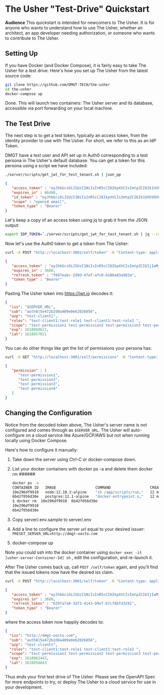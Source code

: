 # The Usher "Test-Drive" Quickstart

**Audience** This quickstart is intended for newcomers to The Usher.  It is for anyone who wants to understand how to use The Usher, whether an architect, an app developer needing authorization, or someone who wants to contribute to The Usher.

## Setting Up

If you have Docker (and Docker Compose), it is fairly easy to take The Usher for a test drive.  Here's how you set up The Usher from the latest source code:

```sh
git clone https://github.com/DMGT-TECH/the-usher
cd the-usher
docker-compose up
```

Done. This will launch two containers: The Usher server and its database, accessible via port forwarding on your local machine.

## The Test Drive

The next step is to get a test token, typically an access token, from the identity provider to use with The Usher.  For short, we refer to this as an IdP Token.

DMGT have a test user and API set up in Auth0 corresponding to a test persona in The Usher's default database. You can get a token for this persona using a script we have included:

```sh
./server/scripts/get_jwt_for_test_tenant.sh | json_pp
```

```json
{
   "access_token" : "eyJhbGciOiJSUzI1NiIsInR5cCI6IkpXVCIsImtpZCI6Ik1UVkVOVUV5TkVZelJrWkZNekpDTURrek5UZzJSRGRGUWpSQ05rWTROemhFUkRaR00wSTFNdyJ9.eyJpc3MiOiJodHRwczovL2RtZ3QtdGVzdC5hdXRoMC5jb20vIiwic3ViIjoiYXV0aDB8NWU0NzJiMmQ4YTQwOWUwZTYyMDI2ODU2IiwiYXVkIjpbImh0dHBzOi8vdXMtY2VudHJhbDEtZG1ndC1vb2N0by5jbG91ZGZ1bmN0aW9ucy5uZXQvdGhlLXVzaGVyIiwiaHR0cHM6Ly9kbWd0LXRlc3QuYXV0aDAuY29tL3VzZXJpbmZvIl0sImlhdCI6MTYxODk1Njc5MiwiZXhwIjoxNjE5MDQzMTkyLCJhenAiOiJTWHZLN3ByUGtSUER5RWxFQ0xPMXJ6TEJLUTNiaE11ciIsInNjb3BlIjoib3BlbmlkIGVtYWlsIiwiZ3R5IjoicGFzc3dvcmQifQ.tGGVnuYGv33G-tov581SUSpt-rDDLNYLhS7Olyp6g6cXnuvg-BWco5csy7MsY_SMhMIM5MslK5PN7n42CPZpSbSb-kcb-QqOXCAdkuNDchXrw-8gtnno7fhvWX8rmV8O4yCbfFyi0giTUJHKzEJozp6IQbKOqRSX38rOic7enKnuPueJ9-Ate78p02qT3EH06tjHtBk7xzgokwPf-EZyDsO9Phk_MJiEAalE-S0a4_ymbAt0-HVn78TpOD5gisGDBWmOXGE557Gs1d2DSB8IW5wP-YLv-StR9AdS1SKf24nPcw76FD_1CxN02zqR3nDAvHtnICcKcVvnpug1mFP61A",
   "expires_in" : 86400,
   "id_token" : "eyJhbGciOiJSUzI1NiIsInR5cCI6IkpXVCIsImtpZCI6Ik1UVkVOVUV5TkVZelJrWkZNekpDTURrek5UZzJSRGRGUWpSQ05rWTROemhFUkRaR00wSTFNdyJ9.eyJlbWFpbCI6InRlc3QtdXNlcjFAZG1ndG9vY3RvLmNvbSIsImVtYWlsX3ZlcmlmaWVkIjpmYWxzZSwiaXNzIjoiaHR0cHM6Ly9kbWd0LXRlc3QuYXV0aDAuY29tLyIsInN1YiI6ImF1dGgwfDVlNDcyYjJkOGE0MDllMGU2MjAyNjg1NiIsImF1ZCI6IlNYdks3cHJQa1JQRHlFbEVDTE8xcnpMQktRM2JoTXVyIiwiaWF0IjoxNjE4OTU2NzkyLCJleHAiOjE2MTg5OTI3OTJ9.ayecXkRqmq8Llb-Lm_BOKuUk9t0Ovcdacx8ojUB7EC_oNlh6fhIrMTnb6yfkGC4v1CRJmZ-WhiTKvlC5GzWI8Fl6xV_iCX6KrdhuaDyHLA5aHH_1VEGbluzpW39LIpxOkQi1aT6X9LX625-6lO20GKxNnVxTzryCbfUPhcfX0_Uo8zEU-mKycu3ujFB3_D6lQ5Rh1NLHQeFlY1NfUAVqzAVsoHA8xaGAro7gKIq19QPXgj1lvPKDbOMN2z_uK9pTLcd_loxoUP0GiJnplPNOx_9YRbq8Uk69XDacYsZoz58pDLIG59LeBC7UVqECOP97ChGgIHiqZVkqddcKt3feMQ",
   "scope" : "openid email",
   "token_type" : "Bearer"
}
```

Let's keep a copy of an access token using jq to grab it from the JSON output:

```sh
export IDP_TOKEN=`./server/scripts/get_jwt_for_test_tenant.sh | jq --raw-output .access_token`
```

Now let's use the Auth0 token to get a token from The Usher:

```sh
curl -X POST "http://localhost:3001/self/token" -H "Content-type: application/json" -H "Authorization: Bearer $IDP_TOKEN"  -H "client_id: test-client1" | json_pp
```

```json
{
   "access_token" : "eyJhbGciOiJSUzI1NiIsInR5cCI6IkpXVCIsImtpZCI6IjIwMjEtMDQtMTlUMTg6NDk6MTkuMzM2KzAwOjAwIn0.eyJpc3MiOiIkU0VSVkVSX1VSTCIsInN1YiI6ImF1dGgwfDVlNDcyYjJkOGE0MDllMGU2MjAyNjg1NiIsImF6cCI6InRlc3QtY2xpZW50MSIsInJvbGVzIjoidGVzdC1jbGllbnQxOnRlc3Qtcm9sZTEgdGVzdC1jbGllbnQxOnRlc3Qtcm9sZTIgIiwic2NvcGUiOiJ0ZXN0LXBlcm1pc3Npb24xIHRlc3QtcGVybWlzc2lvbjIgdGVzdC1wZXJtaXNzaW9uMyB0ZXN0LXBlcm1pc3Npb240IHRlc3QtcGVybWlzc2lvbjgiLCJleHAiOjE2MTg5NjA2MjEsImlhdCI6MTYxODk1NzAyMX0.XhkKZKF9ob23NcRwYUFd40DoSPMPu9r_ka_fM3boaAqp3i6J74oISjUN8ygWlMbYSZXXjdmvLsfyhbRIqBGO_oFTfiiJYSwVI7peGwDC-rsi6R3mapdMXDWwVsU5omtG4DO_k5TOS1jvQXKQSfXj-D2bNpDzYm0x121TXfE4ZLW1rf2TCNO29Smbm-BBp8xckvp8hq3-XrQG_BeRm2-EnpX5boYnQgHGad7mfjU1gAELx1ryiEwv5-9DgUgkEzAXQuFzGb0_7dob8WMLzsKVdORDj-Rm76mQHVO4OVbIPhn_R0xMXgUaZW80ksTdKagh01y-Y-hWdW62DRRFglyv6A",
   "expires_in" : 3600,
   "refresh_token" : "f697eabc-2d9d-47af-afc0-b186a83a983a",
   "token_type" : "Bearer"
}
```

Pasting The Usher token into <https://jwt.io> decodes it:

```json
{
  "iss": "$SERVER_URL",
  "sub": "auth0|5e472b2d8a409e0e62026856",
  "azp": "test-client1",
  "roles": "test-client1:test-role1 test-client1:test-role2 ",
  "scope": "test-permission1 test-permission2 test-permission3 test-permission4 test-permission8",
  "exp": 1618960621,
  "iat": 1618957021
}
```

You can do other things like get the list of permissions your persona has:

```sh
curl -X GET "http://localhost:3001/self/permissions" -H "Content-type: application/json" -H "Authorization: Bearer $IDP_TOKEN"  -H "client_id: test-client1" | json_pp
```

```json
{
   "permission" : [
      "test-permission1",
      "test-permission2",
      "test-permission3",
      "test-permission4"
   ]
}
```

## Changing the Configuration

Notice from the decoded token above, The Usher's server name is not configured and comes through as `$SERVER_URL`. The Usher will auto-configure on a cloud service like Azure/GCP/AWS but not when running locally using Docker Compose.

Here's how to configure it manually:

1. Take down the server using Ctrl-C or docker-compose down.
1. List your docker containers with docker ps -a  and delete them docker rm ######

   ```sh
   docker ps -a
   CONTAINER ID   IMAGE                  COMMAND                  CREATED          STATUS                       PORTS     NAMES
   10e296df9910   node:12.18.2-alpine    "sh /app/scripts/run…"   12 minutes ago   Exited (137) 5 seconds ago             the-usher_usher-server_1
   6b42f056d30e   postgres:12.1-alpine   "docker-entrypoint.s…"   12 minutes ago   Exited (0) 4 seconds ago               the-usher_db_1
   $ docker rm  10e296df9910  6b42f056d30e
   10e296df9910
   6b42f056d30e
   ```

1. Copy server/.env.sample to server/.env
1. Add a line to configure the server url equal to your desired issuer:  `PRESET_SERVER_URL=http://dmgt-oocto.com`
1. docker-compose up

Note you could ssh into the docker container using `docker exec -it [usher-server-Container-Id] sh` , edit the configuration, and re-launch it.

After The Usher comes back up, call `POST /self/token` again, and you'll find that the issued tokens now have the desired iss claim.

```sh
curl -X POST "http://localhost:3001/self/token" -H "Content-type: application/json" -H "Authorization: Bearer $IDP_TOKEN"  -H "client_id: test-client1" | json_pp
```

```json
{
   "access_token" : "eyJhbGciOiJSUzI1NiIsInR5cCI6IkpXVCIsImtpZCI6IjIwMjEtMDQtMTlUMTg6NDk6MTkuMzM2KzAwOjAwIn0.eyJpc3MiOiJodHRwOi8vZG1ndC1vb2N0by5jb20iLCJzdWIiOiJhdXRoMHw1ZTQ3MmIyZDhhNDA5ZTBlNjIwMjY4NTYiLCJhenAiOiJ0ZXN0LWNsaWVudDEiLCJyb2xlcyI6InRlc3QtY2xpZW50MTp0ZXN0LXJvbGUxIHRlc3QtY2xpZW50MTp0ZXN0LXJvbGUyICIsInNjb3BlIjoidGVzdC1wZXJtaXNzaW9uMSB0ZXN0LXBlcm1pc3Npb24yIHRlc3QtcGVybWlzc2lvbjMgdGVzdC1wZXJtaXNzaW9uNCB0ZXN0LXBlcm1pc3Npb244IiwiZXhwIjoxNjE4OTYyNDQzLCJpYXQiOjE2MTg5NTg4NDN9.t7m9KtbakZxrWD4ALuVk0UgmQuYv2SGgx8H9SyFsxX7fjAXvQMOJ7P91BUjNLYPGnBG5TCmO2oaC3PqNGiRDLMfKzUa0S9lrepdkf6zFTlL93ScEnFaxrJuKty3UVyk-iDP_2CC46gxu6ihIr28zDu73TawQQjzr1UT4LYhNOK9Zq7tGDHE8WZPuXitbzr4WlhxiXEXxr1D8R6FS6unpp0xCsOl-XKaRMUAVwERk5S3Cub1FFFKJrKJ22PwD4Uss8lQN0WyHlJ6zWlPvDf3TieNVlm1wsxaPTYDbEbbS6CKYMRotC0xRE0xbaggZ-wBEJWzH78ub5TyGMjhdG1FZ2Q",
   "expires_in" : 3600,
   "refresh_token" : "629fa7a8-3d73-4143-99ef-b7cf8bfd3291",
   "token_type" : "Bearer"
}
```

where the access token now happily decodes to:

```json
{
  "iss": "http://dmgt-oocto.com",
  "sub": "auth0|5e472b2d8a409e0e62026856",
  "azp": "test-client1",
  "roles": "test-client1:test-role1 test-client1:test-role2 ",
  "scope": "test-permission1 test-permission2 test-permission3 test-permission4 test-permission8",
  "exp": 1618962443,
  "iat": 1618958843
}
```

Thus ends your first test drive of The Usher.  Please see the OpenAPI Spec for more endpoints to try, or deploy The Usher to a cloud service for use in your development.
